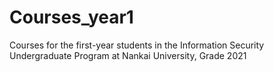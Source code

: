 # Courses_year1
Courses for the first-year students in the Information Security Undergraduate Program at Nankai University, Grade 2021
